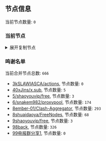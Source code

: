 
## 节点信息
当前节点数量: `0`
### 当前节点
<details>
  <summary>展开复制节点</summary>

    

</details>

### 鸣谢名单
当前合并节点总数: `666`
- [3kSLAWIASCA/actions](https://github.com/kSLAWIASCA/actions), 节点数量: `0`
- [40xJins/x.sub](https://github.com/0xJins/x.sub), 节点数量: `5`
- [5/shaoyouvip/free](https://github.com/shaoyouvip/free), 节点数量: `3`
- [6/snakem982/proxypool](https://github.com/snakem982/proxypool), 节点数量: `174`
- [8ember-01/Clash-Aggregator](https://github.com/ember-01/Clash-Aggregator), 节点数量: `293`
- [8shuaidaoya/FreeNodes](https://github.com/shuaidaoya/FreeNodes), 节点数量: `68`
- [9shaoyouvip/free](https://github.com/shaoyouvip/free), 节点数量: `3`
- [98back](https://github.com/firefoxmmx2/v2rayshare_subcription), 节点数量: `326`
- [99电报群分享1](https://github.com/cdddbc/getAirport), 节点数量: `0`


